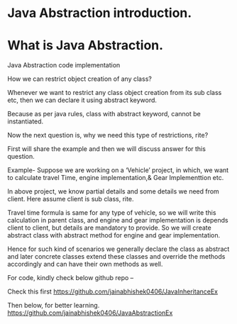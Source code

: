 # Java Abstraction introduction.
# What is Java Abstraction.
Java Abstraction code implementation

How we can restrict object creation of any class?

Whenever we want to restrict any class object creation from its sub class etc, then we can declare it using abstract keyword.

Because as per java rules, class with abstract keyword, cannot be instantiated.

Now the next question is, why we need this type of restrictions, rite?

First will share the example and then we will discuss answer for this question.

Example-
Suppose we are working on a ‘Vehicle’ project, in which, we want to calculate travel Time, engine implementation,& Gear Implementtion etc.

In above project, we know partial details and some details we need from client.
Here assume client is sub class, rite.

Travel time formula is same for any type of vehicle, so we will write this calculation in parent class, and engine and gear implementation is depends client to client, but details are mandatory to provide.
So we will create abstract class with abstract method for engine and gear implementation.

Hence for such kind of scenarios we generally declare the class as abstract and later concrete classes extend these classes and override the methods accordingly and can have their own methods as well.

For code, kindly check below github repo –

Check this first
	https://github.com/jainabhishek0406/JavaInheritanceEx

Then below, for better learning.
https://github.com/jainabhishek0406/JavaAbstractionEx
